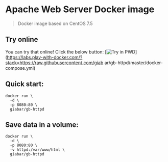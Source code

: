 # Apache Web Server Docker image

> Docker image based on CentOS 7.5

## Try online
You can try that online! Click the below button:
[![Try in PWD](https://raw.githubusercontent.com/play-with-docker/stacks/master/assets/images/button.png)](https://labs.play-with-docker.com/?stack=https://raw.githubusercontent.com/giab
ar/gb-httpd/master/docker-compose.yml)


## Quick start:

```
docker run \
  -d \
  -p 8080:80 \
  giabar/gb-httpd
```

## Save data in a volume:

```
docker run \
  -d \
  -p 8080:80 \
  -v httpd:/var/www/html \
  giabar/gb-httpd
```
